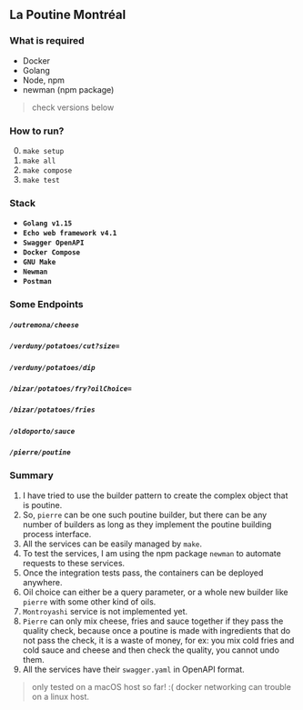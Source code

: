 ## La Poutine Montréal

### What is required

* Docker
* Golang
* Node, npm
* newman (npm package)
> check versions below

### How to run?
0. `make setup`
1. `make all`
2. `make compose`
3. `make test`

### Stack
* **`Golang v1.15`**
* **`Echo web framework v4.1`**
* **`Swagger OpenAPI`**
* **`Docker Compose`**
* **`GNU Make`**
* **`Newman`**
* **`Postman`**

### Some Endpoints

##### `/outremona/cheese` 
##### `/verduny/potatoes/cut?size=` 
##### `/verduny/potatoes/dip` 
##### `/bizar/potatoes/fry?oilChoice=` 
##### `/bizar/potatoes/fries` 
##### `/oldoporto/sauce`
##### `/pierre/poutine`

### Summary

1. I have tried to use the builder pattern to create the complex object that is poutine.
2. So, `pierre` can be one such poutine builder, but there can be any number of builders as long as they implement the poutine building process interface.
3. All the services can be easily managed by `make`.
4. To test the services, I am using the npm package `newman` to automate requests to these services.
5. Once the integration tests pass, the containers can be deployed anywhere.
6. Oil choice can either be a query parameter, or a whole new builder like `pierre` with some other kind of oils.
7. `Montroyashi` service is not implemented yet.
8. `Pierre` can only mix cheese, fries and sauce together if they pass the quality check, because once a poutine is made with ingredients that do not pass the check, it is a waste of money, for ex: you mix cold fries and cold sauce and cheese and then check the quality, you cannot undo them.
9. All the services have their `swagger.yaml` in OpenAPI format.

> only tested on a macOS host so far! :( docker networking can trouble on a linux host.
 
